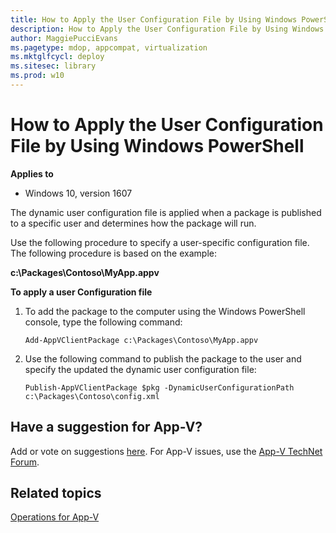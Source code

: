 ```yaml
---
title: How to Apply the User Configuration File by Using Windows PowerShell (Windows 10)
description: How to Apply the User Configuration File by Using Windows PowerShell
author: MaggiePucciEvans
ms.pagetype: mdop, appcompat, virtualization
ms.mktglfcycl: deploy
ms.sitesec: library
ms.prod: w10
---
```



# How to Apply the User Configuration File by Using Windows PowerShell

**Applies to**
-   Windows 10, version 1607

The dynamic user configuration file is applied when a package is published to a specific user and determines how the package will run.

Use the following procedure to specify a user-specific configuration file. The following procedure is based on the example:

**c:\\Packages\\Contoso\\MyApp.appv**

**To apply a user Configuration file**

1.  To add the package to the computer using the Windows PowerShell console, type the following command:

    `Add-AppVClientPackage c:\Packages\Contoso\MyApp.appv`

2.  Use the following command to publish the package to the user and specify the updated the dynamic user configuration file:

    `Publish-AppVClientPackage $pkg -DynamicUserConfigurationPath c:\Packages\Contoso\config.xml`


## Have a suggestion for App-V?

Add or vote on suggestions [here](http://appv.uservoice.com/forums/280448-microsoft-application-virtualization). For App-V issues, use the [App-V TechNet Forum](https://social.technet.microsoft.com/Forums/en-US/home?forum=mdopappv).

## Related topics

[Operations for App-V](appv-operations.md)
